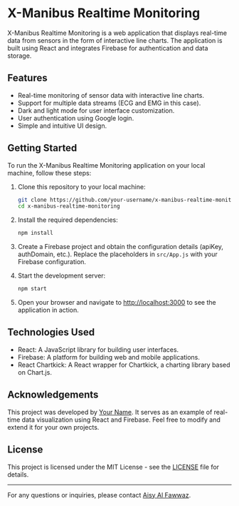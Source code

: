 # X-Manibus Realtime Monitoring

X-Manibus Realtime Monitoring is a web application that displays real-time data from sensors in the form of interactive line charts. The application is built using React and integrates Firebase for authentication and data storage.

## Features

- Real-time monitoring of sensor data with interactive line charts.
- Support for multiple data streams (ECG and EMG in this case).
- Dark and light mode for user interface customization.
- User authentication using Google login.
- Simple and intuitive UI design.

## Getting Started

To run the X-Manibus Realtime Monitoring application on your local machine, follow these steps:

1. Clone this repository to your local machine:

   ```bash
   git clone https://github.com/your-username/x-manibus-realtime-monitoring.git
   cd x-manibus-realtime-monitoring
   ```

2. Install the required dependencies:

   ```bash
   npm install
   ```

3. Create a Firebase project and obtain the configuration details (apiKey, authDomain, etc.). Replace the placeholders in `src/App.js` with your Firebase configuration.

4. Start the development server:

   ```bash
   npm start
   ```

5. Open your browser and navigate to [http://localhost:3000](http://localhost:3000) to see the application in action.

## Technologies Used

- React: A JavaScript library for building user interfaces.
- Firebase: A platform for building web and mobile applications.
- React Chartkick: A React wrapper for Chartkick, a charting library based on Chart.js.

## Acknowledgements

This project was developed by [Your Name](https://github.com/your-username). It serves as an example of real-time data visualization using React and Firebase. Feel free to modify and extend it for your own projects.

## License

This project is licensed under the MIT License - see the [LICENSE](LICENSE) file for details.

---

For any questions or inquiries, please contact [Aisy Al Fawwaz](https://github.com/your-username).
```
